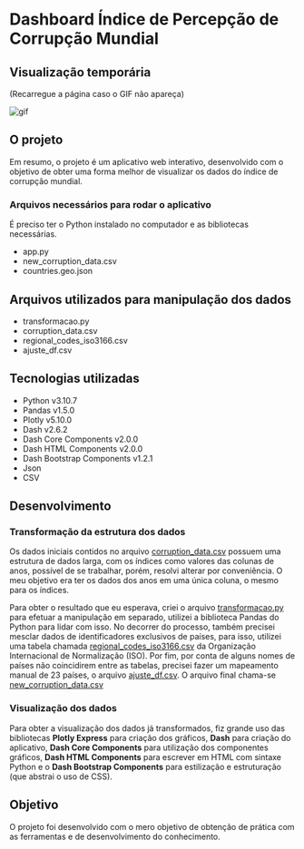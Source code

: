 <h1>Dashboard Índice de Percepção de Corrupção Mundial</h1>

<h2>Visualização temporária</h2>
<p>(Recarregue a página caso o GIF não apareça)</p>

<img src="gif.gif" alt=gif>

<h2>O projeto</h2>
<p> Em resumo, o projeto é um aplicativo web interativo, desenvolvido com o objetivo de obter uma forma melhor de visualizar os dados do índice de corrupção mundial.</p>

<h3>Arquivos necessários para rodar o aplicativo</h3>
<p>É preciso ter o Python instalado no computador e as bibliotecas necessárias.</p>
<ul>
    <li>app.py</li>
    <li>new_corruption_data.csv</li>
    <li>countries.geo.json</li>
</ul>

<h2>Arquivos utilizados para manipulação dos dados</h2>
<ul>
    <li>transformacao.py</li>
    <li>corruption_data.csv</li>
    <li>regional_codes_iso3166.csv</li>
    <li>ajuste_df.csv</li>
</ul>

<h2>Tecnologias utilizadas</h2>
<ul>
    <li>Python v3.10.7</li>
    <li>Pandas v1.5.0</li>
    <li>Plotly v5.10.0</li>
    <li>Dash v2.6.2</li>
    <li>Dash Core Components v2.0.0</li>
    <li>Dash HTML Components v2.0.0</li>
    <li>Dash Bootstrap Components v1.2.1</li>
    <li>Json</li>
    <li>CSV</li>
</ul>

<h2>Desenvolvimento</h2>

<h3>Transformação da estrutura dos dados</h3>
<p>Os dados iniciais contidos no arquivo <u>corruption_data.csv</u> possuem uma estrutura de dados larga, com os índices como valores das colunas de anos, possível de se trabalhar, porém, resolvi alterar por conveniência. O meu objetivo era ter os dados dos anos em uma única coluna, o mesmo para os índices.</p>
<p>Para obter o resultado que eu esperava, criei o arquivo <u>transformacao.py</u> para efetuar a manipulação em separado, utilizei a biblioteca Pandas do  Python para lidar com isso. No decorrer do processo, também precisei mesclar dados de identificadores exclusivos de países, para isso, utilizei uma tabela chamada <u>regional_codes_iso3166.csv</u> da Organização Internacional de Normalização (ISO). Por fim, por conta de alguns nomes de países não coincidirem entre as tabelas, precisei fazer um mapeamento manual de 23 países, o arquivo <u>ajuste_df.csv</u>. O arquivo final chama-se <u>new_corruption_data.csv</u></p>

<h3>Visualização dos dados</h3>
<p>Para obter a visualização dos dados já transformados, fiz grande uso das bibliotecas <b>Plotly Express</b> para criação dos gráficos, <b>Dash</b> para criação do aplicativo, <b>Dash Core Components</b> para utilização dos componentes gráficos, <b>Dash HTML Components</b> para escrever em HTML com sintaxe Python e o <b>Dash Bootstrap Components</b> para estilização e estruturação (que abstrai o uso de CSS).</p>

<h2>Objetivo</h2>
<p>O projeto foi desenvolvido com o mero objetivo de obtenção de prática com as ferramentas e de desenvolvimento do conhecimento.</p>



